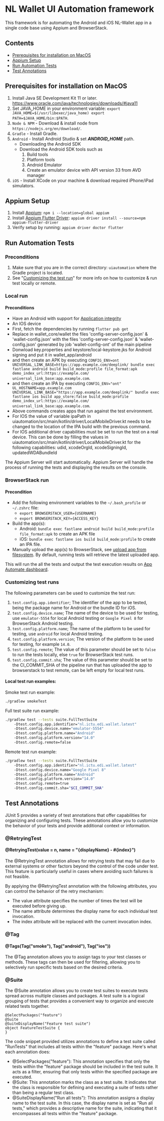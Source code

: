 # NL Wallet UI Automation framework

This framework is for automating the Android and iOS NL-Wallet app in a single code base using Appium and BrowserStack.

## Contents

* [Prerequisites for installation on MacOS](#prerequisites-for-installation-on-macos)
* [Appium Setup](#appium-setup)
* [Run Automation Tests](#run-automation-tests)
* [Test Annotations](#test-annotations)

## Prerequisites for installation on MacOS

1. Install Java SE Development Kit 11 or later. https://www.oracle.com/java/technologies/downloads/#java11</b>
2. Set JAVA_HOME in your environment variable:
   `export JAVA_HOME=$(/usr/libexec/java_home)
   export PATH=$JAVA_HOME/bin:$PATH`.
3. `Node & NPM`</b> - Download & install node from `https://nodejs.org/en/download/`.
4. `Gradle`</b> - Install Gradle.
5. `Android`</b> - Install Android Studio & set <i><b>ANDROID_HOME</b></i> path.
    - Downloading the Android SDK
    - Download the Android SDK tools such as
        1. Build tools
        2. Platform tools
        3. Android Emulator
        4. Create an emulator device with API version 33 from AVD manager
6. `iOS`</b> - Install XCode on your machine & download required iPhone/iPad simulators.

## Appium Setup

1. Install [Appium](https://appium.io/docs/en/2.0/quickstart/install/): `npm i --location=global appium`
2. Install [Appium Flutter Driver](https://github.com/appium-userland/appium-flutter-driver): `appium driver install --source=npm appium-flutter-driver`
3. Verify setup by running: `appium driver doctor flutter`

## Run Automation Tests

### Preconditions

1. Make sure that you are in the correct directory: `uiautomation` where the Gradle project is located.
2. See "[Customizing the test run](#customizing-test-runs)" for more info on how to customize & run test locally or remote.

### Local run

#### Preconditions

- Have an Android with support for [Application integrity](https://developer.android.com/google/play/integrity/verdicts#application-integrity-field)
- An IOS device
- First, fetch the dependencies by running `flutter pub get`
- Replace in wallet_core/wallet the files 'config-server-config.json' & 'wallet-config.json' with the files 'config-server-config.json' & 'wallet-config.json' generated by job 'wallet-config-ont' of the main pipeline
- Donwload key.properties and keystore/local-keystore.jks for Android signing and put it in wallet_app/android
- and then create an APK by executing `CONFIG_ENV=ont UNIVERSAL_LINK_BASE=https://app.example.com/deeplink/ bundle exec fastlane android build build_mode:profile file_format:apk demo_index_url:https://example.com/ universal_link_base:app.example.com`.
- and then create an IPA by executing `CONFIG_ENV="ont" UL_HOSTNAME=app.example.com UNIVERSAL_LINK_BASE="https://app.example.com/deeplink/" bundle exec fastlane ios build app_store:false build_mode:profile demo_index_url:https://example.com/ universal_link_base:app.example.com`.
- Above commands creates apps that run against the test environment.
- For IOS the value of variable ipaPath in uiautomation/src/main/kotlin/driver/LocalMobileDriver.kt needs to be changed to the location of the IPA build with the previous command.
- For IOS additional driver capabilities must be set to run the test on a real device. This can be done by filling the values in uiautomation/src/main/kotlin/driver/LocalMobileDriver.kt for the following capabilities: udid, xcodeOrgId, xcodeSigningId, updatedWDABundleId

The Appium Server will start automatically. Appium Server will handle the process of running the tests and displaying the results on the console.

### BrowserStack run

#### Precondition

- Add the following environment variables to the `~/.bash_profile` or `~/.zshrc` file:
    - `export BROWSERSTACK_USER={USERNAME}`
    - `export BROWSERSTACK_KEY={ACCESS_KEY}`
- Build the app(s):
    - Android: `bundle exec fastlane android build build_mode:profile file_format:apk` to create an APK file
    - iOS: `bundle exec fastlane ios build build_mode:profile` to create an IPA file.
- Manually upload the app(s) to BrowserStack, see [upload app from filesystem](https://www.browserstack.com/docs/app-automate/appium/upload-app-from-filesystem). By default, running tests will retrieve the latest uploaded app.

This will run the all the tests and output the test execution results on [App Automate dashboard](https://app-automate.browserstack.com/dashboard).

### Customizing test runs

The following parameters can be used to customize the test run:

1. `test.config.app.identifier`; The identifier of the app to be tested, being the package name for Android or the bundle ID for iOS.
2. `test.config.device.name`; The name of the device to be used for testing, use `emulator-5554` for local Android testing or `Google Pixel 8` for BrowserStack Android testing.
3. `test.config.platform.name`; The name of the platform to be used for testing, use `android` for local Android testing.
4. `test.config.platform.version`; The version of the platform to be used for testing, for example `14.0`.
5. `test.config.remote`; The value of this parameter should be set to `false` to run the tests locally, else `true` for BrowserStack test runs.
6. `test.config.commit.sha`; The value of this parameter should be set to the CI_COMMIT_SHA of the pipeline run that has uploaded the app to browserstack to test remote, can be left empty for local test runs.

#### Local test run examples:

Smoke test run example:

````bash
./gradlew smokeTest
````

Full test suite run example:

````bash
./gradlew test --tests suite.FullTestSuite
    -Dtest.config.app.identifier="nl.ictu.edi.wallet.latest"
    -Dtest.config.device.name="emulator-5554"
    -Dtest.config.platform.name="Android"
    -Dtest.config.platform.version="14.0"
    -Dtest.config.remote=false
````

Remote test run example:

````bash
./gradlew test --tests suite.FullTestSuite
    -Dtest.config.app.identifier="nl.ictu.edi.wallet.latest"
    -Dtest.config.device.name="Google Pixel 8"
    -Dtest.config.platform.name="Android"
    -Dtest.config.platform.version="14.0"
    -Dtest.config.remote=true
    -Dtest.config.commit.sha="$CI_COMMIT_SHA"
````

## Test Annotations

JUnit 5 provides a variety of test annotations that offer capabilities for organizing and configuring tests. These annotations allow you to customize the behavior of your tests and provide additional context or information.

### @RetryingTest

#### @RetryingTest(value = n, name = "{displayName} - #{index}")

The @RetryingTest annotation allows for retrying tests that may fail due to external systems or other factors beyond the control of the code under test. This feature is particularly useful in cases where avoiding such failures is not feasible.

By applying the @RetryingTest annotation with the following attributes, you can control the behavior of the retry mechanism:

- The value attribute specifies the number of times the test will be executed before giving up.
- The name attribute determines the display name for each individual test invocation.
- The index attribute will be replaced with the current invocation index.

### @Tag

#### @Tags(Tag("smoke"), Tag("android"), Tag("ios"))

The @Tag annotation allows you to assign tags to your test classes or methods. These tags can then be used for filtering, allowing you to selectively run specific tests based on the desired criteria.

### @Suite

The @Suite annotation allows you to create test suites to execute tests spread across multiple classes and packages. A test suite is a logical grouping of tests that provides a convenient way to organize and execute related tests together.

```
@SelectPackages("feature")
@Suite
@SuiteDisplayName("Feature test suite")
object FeatureTestSuite {
}
```

The code snippet provided utilizes annotations to define a test suite called "RunTests" that includes all tests within the "feature" package. Here's what each annotation does:

- @SelectPackages("feature"): This annotation specifies that only the tests within the "feature"
  package should be included in the test suite. It acts as a filter, ensuring that only tests within the specified package are executed.
- @Suite: This annotation marks the class as a test suite. It indicates that the class is responsible for defining and executing a suite of tests rather than being a regular test class.
- @SuiteDisplayName("Run all tests"): This annotation assigns a display name to the test suite. In this case, the display name is set as "Run all tests," which provides a descriptive name for the suite, indicating that it encompasses all tests within the "feature" package.
